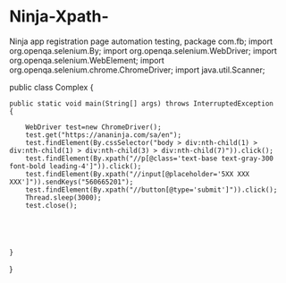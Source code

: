 # Ninja-Xpath-
Ninja app registration page automation testing, 
package com.fb;
import org.openqa.selenium.By;
import org.openqa.selenium.WebDriver;
import org.openqa.selenium.WebElement;
import org.openqa.selenium.chrome.ChromeDriver;
import java.util.Scanner;

public class Complex {

	public static void main(String[] args) throws InterruptedException
	{
	
		WebDriver test=new ChromeDriver();
		test.get("https://ananinja.com/sa/en");
		test.findElement(By.cssSelector("body > div:nth-child(1) > div:nth-child(1) > div:nth-child(3) > div:nth-child(7)")).click();
		test.findElement(By.xpath("//p[@class='text-base text-gray-300 font-bold leading-4']")).click();
		test.findElement(By.xpath("//input[@placeholder='5XX XXX XXX']")).sendKeys("560665201");
		test.findElement(By.xpath("//button[@type='submit']")).click();
		Thread.sleep(3000);
		test.close();
		
		
		
		
		
	}

}
